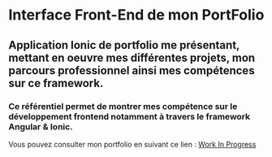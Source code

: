 <h1>Interface Front-End de mon PortFolio</h1>

<h2>Application Ionic de portfolio me présentant, mettant en oeuvre mes différentes projets, mon parcours professionnel ainsi mes compétences sur ce framework.</h2>
<h3>Ce référentiel permet de montrer mes compétence sur le développement frontend notamment à travers le framework Angular & Ionic.</h3>

<p>Vous pouvez consulter mon portfolio en suivant ce lien : <a href="https://portfolio.sakyo-dev.pro">Work In Progress</a></p>
